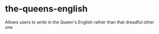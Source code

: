 # the-queens-english
Allows users to write in the Queen's English rather than that dreadful other one
